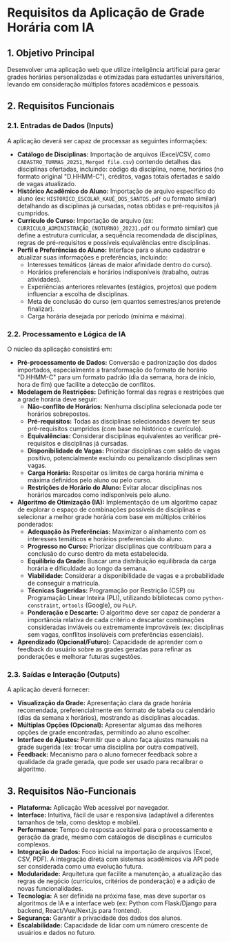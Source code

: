 # Requisitos da Aplicação de Grade Horária com IA

## 1. Objetivo Principal

Desenvolver uma aplicação web que utilize inteligência artificial para gerar grades horárias personalizadas e otimizadas para estudantes universitários, levando em consideração múltiplos fatores acadêmicos e pessoais.

## 2. Requisitos Funcionais

### 2.1. Entradas de Dados (Inputs)

A aplicação deverá ser capaz de processar as seguintes informações:

*   **Catálogo de Disciplinas:** Importação de arquivos (Excel/CSV, como `CADASTRO_TURMAS_20251`, `Merged file.csv`) contendo detalhes das disciplinas ofertadas, incluindo: código da disciplina, nome, horários (no formato original "D.HHMM-C"), créditos, vagas totais ofertadas e saldo de vagas atualizado.
*   **Histórico Acadêmico do Aluno:** Importação de arquivo específico do aluno (ex: `HISTORICO_ESCOLAR_KAUÊ_DOS_SANTOS.pdf` ou formato similar) detalhando as disciplinas já cursadas, notas obtidas e pré-requisitos já cumpridos.
*   **Currículo do Curso:** Importação de arquivo (ex: `CURRICULO_ADMINISTRAÇÃO_(NOTURNO)_20231.pdf` ou formato similar) que define a estrutura curricular, a sequência recomendada de disciplinas, regras de pré-requisitos e possíveis equivalências entre disciplinas.
*   **Perfil e Preferências do Aluno:** Interface para o aluno cadastrar e atualizar suas informações e preferências, incluindo:
    *   Interesses temáticos (áreas de maior afinidade dentro do curso).
    *   Horários preferenciais e horários indisponíveis (trabalho, outras atividades).
    *   Experiências anteriores relevantes (estágios, projetos) que podem influenciar a escolha de disciplinas.
    *   Meta de conclusão do curso (em quantos semestres/anos pretende finalizar).
    *   Carga horária desejada por período (mínima e máxima).

### 2.2. Processamento e Lógica de IA

O núcleo da aplicação consistirá em:

*   **Pré-processamento de Dados:** Conversão e padronização dos dados importados, especialmente a transformação do formato de horário "D.HHMM-C" para um formato padrão (dia da semana, hora de início, hora de fim) que facilite a detecção de conflitos.
*   **Modelagem de Restrições:** Definição formal das regras e restrições que a grade horária deve seguir:
    *   **Não-conflito de Horários:** Nenhuma disciplina selecionada pode ter horários sobrepostos.
    *   **Pré-requisitos:** Todas as disciplinas selecionadas devem ter seus pré-requisitos cumpridos (com base no histórico e currículo).
    *   **Equivalências:** Considerar disciplinas equivalentes ao verificar pré-requisitos e disciplinas já cursadas.
    *   **Disponibilidade de Vagas:** Priorizar disciplinas com saldo de vagas positivo, potencialmente excluindo ou penalizando disciplinas sem vagas.
    *   **Carga Horária:** Respeitar os limites de carga horária mínima e máxima definidos pelo aluno ou pelo curso.
    *   **Restrições de Horário do Aluno:** Evitar alocar disciplinas nos horários marcados como indisponíveis pelo aluno.
*   **Algoritmo de Otimização (IA):** Implementação de um algoritmo capaz de explorar o espaço de combinações possíveis de disciplinas e selecionar a melhor grade horária com base em múltiplos critérios ponderados:
    *   **Adequação às Preferências:** Maximizar o alinhamento com os interesses temáticos e horários preferenciais do aluno.
    *   **Progresso no Curso:** Priorizar disciplinas que contribuam para a conclusão do curso dentro da meta estabelecida.
    *   **Equilíbrio da Grade:** Buscar uma distribuição equilibrada da carga horária e dificuldade ao longo da semana.
    *   **Viabilidade:** Considerar a disponibilidade de vagas e a probabilidade de conseguir a matrícula.
    *   **Técnicas Sugeridas:** Programação por Restrição (CSP) ou Programação Linear Inteira (PLI), utilizando bibliotecas como `python-constraint`, `ortools` (Google), ou `PuLP`.
    *   **Ponderação e Descarte:** O algoritmo deve ser capaz de ponderar a importância relativa de cada critério e descartar combinações consideradas inviáveis ou extremamente improváveis (ex: disciplinas sem vagas, conflitos insolúveis com preferências essenciais).
*   **Aprendizado (Opcional/Futuro):** Capacidade de aprender com o feedback do usuário sobre as grades geradas para refinar as ponderações e melhorar futuras sugestões.

### 2.3. Saídas e Interação (Outputs)

A aplicação deverá fornecer:

*   **Visualização da Grade:** Apresentação clara da grade horária recomendada, preferencialmente em formato de tabela ou calendário (dias da semana x horários), mostrando as disciplinas alocadas.
*   **Múltiplas Opções (Opcional):** Apresentar algumas das melhores opções de grade encontradas, permitindo ao aluno escolher.
*   **Interface de Ajustes:** Permitir que o aluno faça ajustes manuais na grade sugerida (ex: trocar uma disciplina por outra compatível).
*   **Feedback:** Mecanismo para o aluno fornecer feedback sobre a qualidade da grade gerada, que pode ser usado para recalibrar o algoritmo.

## 3. Requisitos Não-Funcionais

*   **Plataforma:** Aplicação Web acessível por navegador.
*   **Interface:** Intuitiva, fácil de usar e responsiva (adaptável a diferentes tamanhos de tela, como desktop e mobile).
*   **Performance:** Tempo de resposta aceitável para o processamento e geração da grade, mesmo com catálogos de disciplinas e currículos complexos.
*   **Integração de Dados:** Foco inicial na importação de arquivos (Excel, CSV, PDF). A integração direta com sistemas acadêmicos via API pode ser considerada como uma evolução futura.
*   **Modularidade:** Arquitetura que facilite a manutenção, a atualização das regras de negócio (currículos, critérios de ponderação) e a adição de novas funcionalidades.
*   **Tecnologia:** A ser definida na próxima fase, mas deve suportar os algoritmos de IA e a interface web (ex: Python com Flask/Django para backend, React/Vue/Next.js para frontend).
*   **Segurança:** Garantir a privacidade dos dados dos alunos.
*   **Escalabilidade:** Capacidade de lidar com um número crescente de usuários e dados no futuro.
